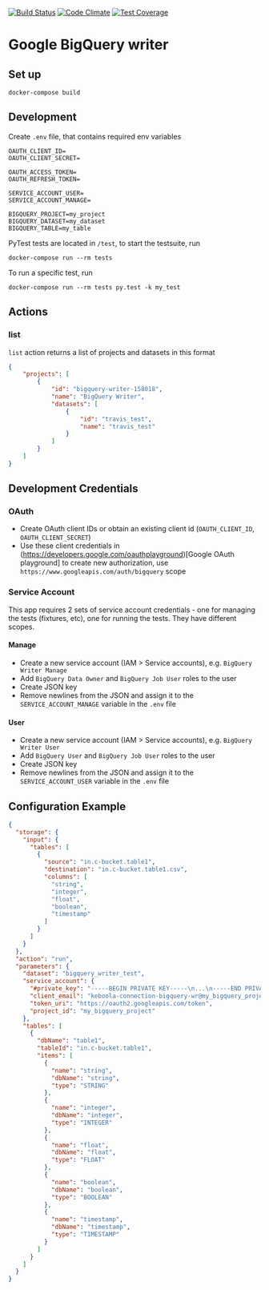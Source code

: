 [![Build Status](https://travis-ci.org/keboola/google-bigquery-writer.svg?branch=master)](https://travis-ci.org/keboola/google-bigquery-writer) 
[![Code Climate](https://codeclimate.com/github/keboola/google-bigquery-writer/badges/gpa.svg)](https://codeclimate.com/github/keboola/google-bigquery-writer)
[![Test Coverage](https://codeclimate.com/github/keboola/google-bigquery-writer/badges/coverage.svg)](https://codeclimate.com/github/keboola/google-bigquery-writer/coverage)

# Google BigQuery writer

## Set up

```
docker-compose build
```

## Development

Create `.env` file, that contains required env variables
```
OAUTH_CLIENT_ID=
OAUTH_CLIENT_SECRET=

OAUTH_ACCESS_TOKEN=
OAUTH_REFRESH_TOKEN=

SERVICE_ACCOUNT_USER=
SERVICE_ACCOUNT_MANAGE=

BIGQUERY_PROJECT=my_project
BIGQUERY_DATASET=my_dataset
BIGQUERY_TABLE=my_table
```

PyTest tests are located in `/test`, to start the testsuite, run 

```
docker-compose run --rm tests 
```

To run a specific test, run

```
docker-compose run --rm tests py.test -k my_test
```

## Actions

### list

`list` action returns a list of projects and datasets in this format

```json
{
    "projects": [
        {
            "id": "bigquery-writer-158018",
            "name": "BigQuery Writer",
            "datasets": [
                {
                    "id": "travis_test",
                    "name": "travis_test"
                }
            ]
        }
    ]
}
```

## Development Credentials

### OAuth

- Create OAuth client IDs or obtain an existing client id (`OAUTH_CLIENT_ID`, `OAUTH_CLIENT_SECRET`)
- Use these client credentials in (https://developers.google.com/oauthplayground)[Google OAuth playground] to create new authorization, use `https://www.googleapis.com/auth/bigquery` scope 

### Service Account

This app requires 2 sets of service account credentials - one for managing the tests (fixtures, etc), one for running the tests. They have different scopes.

#### Manage

- Create a new service account (IAM > Service accounts), e.g. `BigQuery Writer Manage`
- Add `BigQuery Data Owner` and `BigQuery Job User` roles to the user
- Create JSON key
- Remove newlines from the JSON and assign it to the `SERVICE_ACCOUNT_MANAGE` variable in the `.env` file  

#### User

- Create a new service account (IAM > Service accounts), e.g. `BigQuery Writer User`
- Add `BigQuery User` and `BigQuery Job User` roles to the user
- Create JSON key
- Remove newlines from the JSON and assign it to the `SERVICE_ACCOUNT_USER` variable in the `.env` file

## Configuration Example

```json
{
  "storage": {
    "input": {
      "tables": [
        {
          "source": "in.c-bucket.table1",
          "destination": "in.c-bucket.table1.csv",
          "columns": [
            "string",
            "integer",
            "float",
            "boolean",
            "timestamp"
          ]
        }
      ]
    }
  },
  "action": "run",
  "parameters": {
    "dataset": "bigquery_writer_test",
    "service_account": {
      "#private_key": "-----BEGIN PRIVATE KEY-----\n...\n-----END PRIVATE KEY-----\n",
      "client_email": "keboola-connection-bigquery-wr@my_bigquery_project.iam.gserviceaccount.com",
      "token_uri": "https://oauth2.googleapis.com/token",
      "project_id": "my_bigquery_project"
    },    
    "tables": [
      {
        "dbName": "table1",
        "tableId": "in.c-bucket.table1",
        "items": [
          {
            "name": "string",
            "dbName": "string",
            "type": "STRING"
          },
          {
            "name": "integer",
            "dbName": "integer",
            "type": "INTEGER"
          },
          {
            "name": "float",
            "dbName": "float",
            "type": "FLOAT"
          },
          {
            "name": "boolean",
            "dbName": "boolean",
            "type": "BOOLEAN"
          },
          {
            "name": "timestamp",
            "dbName": "timestamp",
            "type": "TIMESTAMP"
          }
        ]
      }
    ]
  }
}
```
